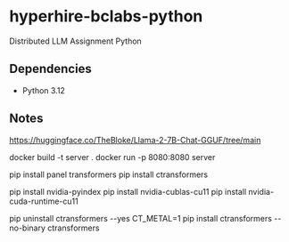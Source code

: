 # hyperhire-bclabs-python

Distributed LLM Assignment Python

## Dependencies

- Python 3.12

## Notes

https://huggingface.co/TheBloke/Llama-2-7B-Chat-GGUF/tree/main

docker build -t server .
docker run -p 8080:8080 server

pip install panel transformers
pip install ctransformers

pip install nvidia-pyindex
pip install nvidia-cublas-cu11
pip install nvidia-cuda-runtime-cu11

pip uninstall ctransformers --yes
CT_METAL=1 pip install ctransformers --no-binary ctransformers
